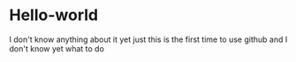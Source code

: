 # Hello-world
I don't know anything about it yet
just this is the first time to use github and I don't know yet what to do
